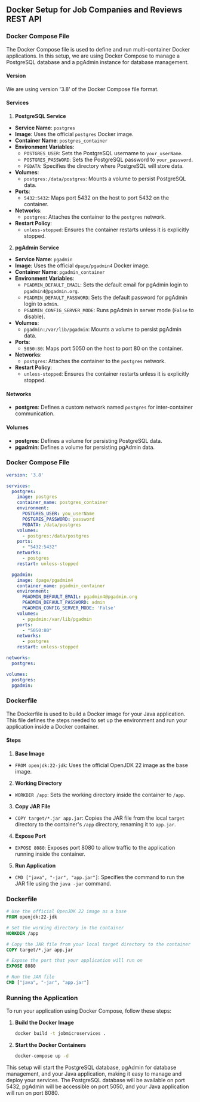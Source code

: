 
## Docker Setup for Job Companies and Reviews REST API

### Docker Compose File

The Docker Compose file is used to define and run multi-container Docker applications. In this setup, we are using Docker Compose to manage a PostgreSQL database and a pgAdmin instance for database management.

#### Version

We are using version '3.8' of the Docker Compose file format.

#### Services

1. **PostgreSQL Service**
- **Service Name**: `postgres`
- **Image**: Uses the official `postgres` Docker image.
- **Container Name**: `postgres_container`
- **Environment Variables**:
    - `POSTGRES_USER`: Sets the PostgreSQL username to `your_userName`.
    - `POSTGRES_PASSWORD`: Sets the PostgreSQL password to `your_password`.
    - `PGDATA`: Specifies the directory where PostgreSQL will store data.
- **Volumes**:
    - `postgres:/data/postgres`: Mounts a volume to persist PostgreSQL data.
- **Ports**:
    - `5432:5432`: Maps port 5432 on the host to port 5432 on the container.
- **Networks**:
    - `postgres`: Attaches the container to the `postgres` network.
- **Restart Policy**:
    - `unless-stopped`: Ensures the container restarts unless it is explicitly stopped.

2. **pgAdmin Service**
- **Service Name**: `pgadmin`
- **Image**: Uses the official `dpage/pgadmin4` Docker image.
- **Container Name**: `pgadmin_container`
- **Environment Variables**:
    - `PGADMIN_DEFAULT_EMAIL`: Sets the default email for pgAdmin login to `pgadmin4@pgadmin.org`.
    - `PGADMIN_DEFAULT_PASSWORD`: Sets the default password for pgAdmin login to `admin`.
    - `PGADMIN_CONFIG_SERVER_MODE`: Runs pgAdmin in server mode (`False` to disable).
- **Volumes**:
    - `pgadmin:/var/lib/pgadmin`: Mounts a volume to persist pgAdmin data.
- **Ports**:
    - `5050:80`: Maps port 5050 on the host to port 80 on the container.
- **Networks**:
    - `postgres`: Attaches the container to the `postgres` network.
- **Restart Policy**:
    - `unless-stopped`: Ensures the container restarts unless it is explicitly stopped.

#### Networks

- **postgres**: Defines a custom network named `postgres` for inter-container communication.

#### Volumes

- **postgres**: Defines a volume for persisting PostgreSQL data.
- **pgadmin**: Defines a volume for persisting pgAdmin data.

### Docker Compose File

```yaml
version: '3.8'

services:
  postgres:
    image: postgres
    container_name: postgres_container
    environment:
      POSTGRES_USER: you_userName
      POSTGRES_PASSWORD: password
      PGDATA: /data/postgres
    volumes:
      - postgres:/data/postgres
    ports:
      - "5432:5432"
    networks:
      - postgres
    restart: unless-stopped

  pgadmin:
    image: dpage/pgadmin4
    container_name: pgadmin_container
    environment:
      PGADMIN_DEFAULT_EMAIL: pgadmin4@pgadmin.org
      PGADMIN_DEFAULT_PASSWORD: admin
      PGADMIN_CONFIG_SERVER_MODE: 'False'
    volumes:
      - pgadmin:/var/lib/pgadmin
    ports:
      - "5050:80"
    networks:
      - postgres
    restart: unless-stopped

networks:
  postgres:

volumes:
  postgres:
  pgadmin:
```

### Dockerfile

The Dockerfile is used to build a Docker image for your Java application. This file defines the steps needed to set up the environment and run your application inside a Docker container.

#### Steps

1. **Base Image**
- `FROM openjdk:22-jdk`: Uses the official OpenJDK 22 image as the base image.

2. **Working Directory**
- `WORKDIR /app`: Sets the working directory inside the container to `/app`.

3. **Copy JAR File**
- `COPY target/*.jar app.jar`: Copies the JAR file from the local `target` directory to the container's `/app` directory, renaming it to `app.jar`.

4. **Expose Port**
- `EXPOSE 8080`: Exposes port 8080 to allow traffic to the application running inside the container.

5. **Run Application**
- `CMD ["java", "-jar", "app.jar"]`: Specifies the command to run the JAR file using the `java -jar` command.

### Dockerfile

```dockerfile
# Use the official OpenJDK 22 image as a base
FROM openjdk:22-jdk

# Set the working directory in the container
WORKDIR /app

# Copy the JAR file from your local target directory to the container
COPY target/*.jar app.jar

# Expose the port that your application will run on
EXPOSE 8080

# Run the JAR file
CMD ["java", "-jar", "app.jar"]
```

### Running the Application

To run your application using Docker Compose, follow these steps:

1. **Build the Docker Image**
   ```sh
   docker build -t jobmicroservices .
   ```

2. **Start the Docker Containers**
   ```sh
   docker-compose up -d
   ```

This setup will start the PostgreSQL database, pgAdmin for database management, and your Java application, making it easy to manage and deploy your services. The PostgreSQL database will be available on port 5432, pgAdmin will be accessible on port 5050, and your Java application will run on port 8080.


